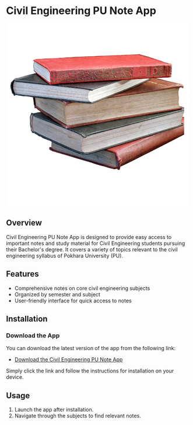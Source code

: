 # Civil Engineering PU Note App
![Apps](logo.png)

## Overview

Civil Engineering PU Note App is designed to provide easy access to important notes and study material for Civil Engineering students pursuing their Bachelor's degree. It covers a variety of topics relevant to the civil engineering syllabus of Pokhara University (PU).

## Features

- Comprehensive notes on core civil engineering subjects
- Organized by semester and subject
- User-friendly interface for quick access to notes

## Installation

### Download the App

You can download the latest version of the app from the following link:

- [Download the Civil Engineering PU Note App](https://sandesh38480.github.io/Download-App/)

Simply click the link and follow the instructions for installation on your device.

## Usage

1. Launch the app after installation.
2. Navigate through the subjects to find relevant notes.


